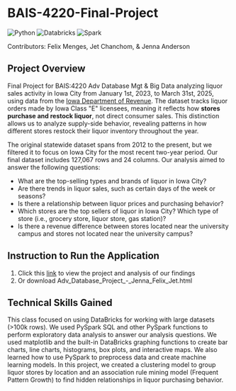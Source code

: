 # BAIS-4220-Final-Project
![Python](https://img.shields.io/badge/python-3670A0?style=for-the-badge&logo=python&logoColor=ffdd54)  ![Databricks](https://img.shields.io/badge/Databricks-FF3621?style=for-the-badge&logo=Databricks&logoColor=white)  ![Spark](https://img.shields.io/badge/Apache_Spark-FFFFFF?style=for-the-badge&logo=apachespark&logoColor=#E35A16)

Contributors: Felix Menges, Jet Chanchom, & Jenna Anderson

## Project Overview
Final Project for BAIS:4220 Adv Database Mgt & Big Data analyzing liquor sales activity in Iowa City from January 1st, 2023, to March 31st, 2025, using data from the [Iowa Department of Revenue](https://data.iowa.gov/Sales-Distribution/Iowa-Liquor-Sales/m3tr-qhgy/data_preview). The dataset tracks liquor orders made by Iowa Class "E" licensees, meaning it reflects how **stores purchase and restock liquor**, not direct consumer sales. This distinction allows us to analyze supply-side behavior, revealing patterns in how different stores restock their liquor inventory throughout the year.

The original statewide dataset spans from 2012 to the present, but we filtered it to focus on Iowa City for the most recent two-year period. Our final dataset includes 127,067 rows and 24 columns. Our analysis aimed to answer the following questions:
- What are the top-selling types and brands of liquor in Iowa City?
- Are there trends in liquor sales, such as certain days of the week or seasons?
- Is there a relationship between liquor prices and purchasing behavior?
- Which stores are the top sellers of liquor in Iowa City? Which type of store (i.e., grocery store, liquor store, gas station)?
- Is there a revenue difference between stores located near the university campus and stores not located near the university campus? 

## Instruction to Run the Application
1. Click this [link](https://proud-island-051e4ba10.6.azurestaticapps.net) to view the project and analysis of our findings
2. Or download Adv_Database_Project_-_Jenna_Felix_Jet.html

## Technical Skills Gained 
This class focused on using DataBricks for working with large datasets (>100k rows). We used PySpark SQL and other PySpark functions to perform exploratory data analysis to answer our analysis questions. We used matplotlib and the built-in DataBricks graphing functions to create bar charts, line charts, histograms, box plots, and interactive maps. We also learned how to use PySpark to preprocess data and create machine learning models. In this project, we created a clustering model to group liquor stores by location and an association rule mining model (Frequent Pattern Growth) to find hidden relationships in liquor purchasing behavior.
